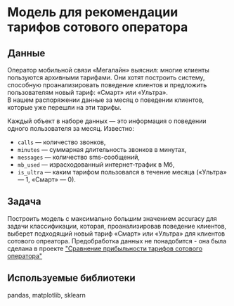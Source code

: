 # Модель для рекомендации тарифов сотового оператора
## Данные
Оператор мобильной связи «Мегалайн» выяснил: многие клиенты пользуются архивными тарифами. Они хотят построить систему, способную проанализировать поведение клиентов и предложить пользователям новый тариф: «Смарт» или «Ультра».  
В нашем распоряжении данные за месяц о поведении клиентов, которые уже перешли на эти тарифы.

Каждый объект в наборе данных — это информация о поведении одного пользователя за месяц. Известно:  
- `сalls` — количество звонков,  
- `minutes` — суммарная длительность звонков в минутах,  
- `messages` — количество sms-сообщений,  
- `mb_used` — израсходованный интернет-трафик в Мб,  
- `is_ultra` — каким тарифом пользовался в течение месяца («Ультра» — 1, «Смарт» — 0).  

## Задача
Построить модель с максимально большим значением accuracy для задачи классификации, которая, проанализировав поведение клиентов, выберет подходящий новый тариф «Смарт» или «Ультра» для клиентов сотового опреатора. Предобработка данных не понадобится - она была сделана в проекте ["Сравнение прибыльности тарифов сотового оператора"](https://github.com/stasadeus/yandex_practicum_data_science_ru/tree/main/mobile_operator_tariffs_profitability)

## Используемые библиотеки
pandas, matplotlib, sklearn
